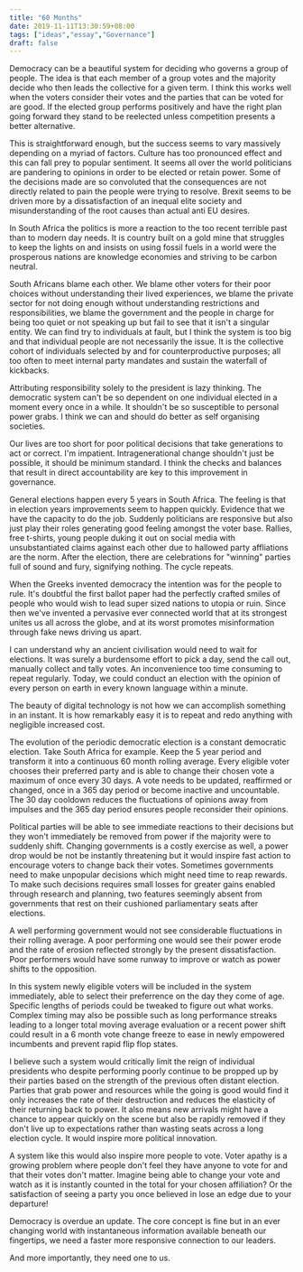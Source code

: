```yaml
---
title: "60 Months"
date: 2019-11-11T13:30:59+08:00
tags: ["ideas","essay","Governance"]
draft: false
---
```

Democracy can be a beautiful system for deciding who governs a group of people. The idea is that each member of a group votes and the majority decide who then leads the collective for a given term. I think this works well when the voters consider their votes and the parties that can be voted for are good. If the elected group performs positively and have the right plan going forward they stand to be reelected unless competition presents a better alternative.

This is straightforward enough, but the success seems to vary massively depending on a myriad of factors. Culture has too pronounced effect and this can fall prey to popular sentiment. It seems all over the world politicians are pandering to opinions in order to be elected or retain power. Some of the decisions made are so convoluted that the consequences are not directly related to pain the people were trying to resolve. Brexit seems to be driven more by a dissatisfaction of an inequal elite society and misunderstanding of the root causes than actual anti EU desires. 

In South Africa the politics is more a reaction to the too recent terrible past than to modern day needs. It is country built on a gold mine that struggles to keep the lights on and insists on using fossil fuels in a world were the prosperous nations are knowledge economies and striving to be carbon neutral. 

South Africans blame each other. We blame other voters for their poor choices without understanding their lived experiences, we blame the private sector for not doing enough without understanding restrictions and responsibilities, we blame the government and the people in charge for being too quiet or not speaking up but fail to see that it isn't a singular entity. We can find try to individuals at fault, but I think the system is too big and that individual people are not necessarily the issue. It is the collective cohort of individuals selected by and for counterproductive purposes; all too often to meet internal party mandates and sustain the waterfall of kickbacks.

Attributing responsibility solely to the president is lazy thinking. The democratic system can't be so dependent on one individual elected in a moment every once in a while. It shouldn't be so susceptible to personal power grabs. I think we can and should do better as self organising societies.

Our lives are too short for poor political decisions that take generations to act or correct. I'm impatient. Intragenerational change shouldn't just be possible, it should be minimum standard. I think the checks and balances that result in direct accountability are key to this improvement in governance. 

 General elections happen every 5 years in South Africa. The feeling is that in election years improvements seem to happen quickly. Evidence that we have the capacity to do the job. Suddenly politicians are responsive but also just play their roles generating good feeling amongst the voter base. Rallies, free t-shirts, young people duking it out on social media with unsubstantiated claims against each other due to hallowed party affliations are the norm. After the election, there are celebrations for "winning" parties full of sound and fury, signifying nothing. The cycle repeats.

 When the Greeks invented democracy the intention was for the people to rule. It's doubtful the first ballot paper had the perfectly crafted smiles of people who would wish to lead super sized nations to utopia or ruin. Since then we've invented a pervasive ever connected world that at its strongest unites us all across the globe, and at its worst promotes misinformation through fake news driving us apart. 
 
 I can understand why an ancient civilisation would need to wait for elections. It was surely a burdensome effort to pick a day, send the call out, manually collect and tally votes. An inconvenience too time consuming to repeat regularly. Today, we could conduct an election with the opinion of every person on earth in every known language within a minute.

 The beauty of digital technology is not how we can accomplish something in an instant. It is how remarkably easy it is to repeat and redo anything with negligible increased cost.

 The evolution of the periodic democratic election is a constant democratic election. Take South Africa for example. Keep the 5 year period and transform it into a continuous 60 month rolling average. Every eligible voter chooses their preferred party and is able to change their chosen vote a maximum of once every 30 days. A vote needs to be updated, reaffirmed or changed, once in a 365 day period or become inactive and uncountable. The 30 day cooldown reduces the fluctuations of opinions away from impulses and the 365 day period ensures people reconsider their opinions.

 Political parties will be able to see immediate reactions to their decisions but they won't immediately be removed from power if the majority were to suddenly shift. Changing governments is a costly exercise as well, a power drop would be not be instantly threatening but it would inspire fast action to encourage voters to change back their votes. Sometimes governments need to make unpopular decisions which might need time to reap rewards. To make such decisions requires small losses for greater gains enabled through research and planning, two features seemingly absent from governments that rest on their cushioned parliamentary seats after elections. 

A well performing government would not see considerable fluctuations in their rolling average. A poor performing one would see their power erode and the rate of erosion reflected strongly by the present dissatisfaction. Poor performers would have some runway to improve or watch as power shifts to the opposition. 

In this system newly eligible voters will be included in the system immediately, able to select their preferrence on the day they come of age. Specific lengths of periods could be tweaked to figure out what works. Complex timing may also be possible such as long performance streaks leading to a longer total moving average evaluation or a recent power shift could result in a 6 month vote change freeze to ease in newly empowered incumbents and prevent rapid flip flop states.

I believe such a system would critically limit the reign of individual presidents who despite performing poorly continue to be propped up by their parties based on the strength of the previous often distant election. Parties that grab power and resources while the going is good would find it only increases the rate of their destruction and reduces the elasticity of their returning back to power. It also means new arrivals might have a chance to appear quickly on the scene but also be rapidly removed if they don't live up to expectations rather than wasting seats across a long election cycle. It would inspire more political innovation.

A system like this would also inspire more people to vote. Voter apathy is a growing problem where people don't feel they have anyone to vote for and that their votes don't matter. Imagine being able to change your vote and watch as it is instantly counted in the total for your chosen affiliation? Or the satisfaction of seeing a party you once believed in lose an edge due to your departure! 

Democracy is overdue an update. The core concept is fine but in an ever changing world with instantaneous information available beneath our fingertips, we need a faster more responsive connection to our leaders. 

And more importantly, they need one to us.

